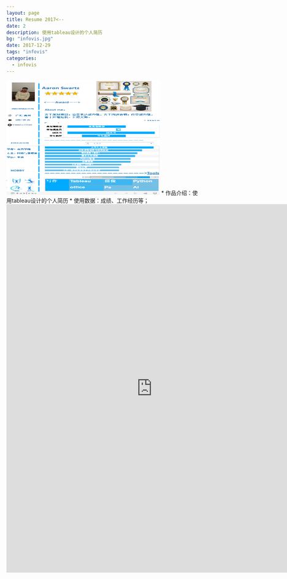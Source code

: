 ```yaml
---
layout: page
title: Resume 2017<--
date: 2
description: 使用tableau设计的个人简历
bg: "infovis.jpg"
date: 2017-12-29
tags: "infovis"
categories:
  - infovis
---
```

<img src="/infovis/tableau/resume.jpg" alt="The resueme by tableau" width="400px" height="300px"	>
* 作品介绍：使用tableau设计的个人简历
* 使用数据：成绩、工作经历等；



<iframe src="https://public.tableau.com/views/VisualResume2017_2/Resume2017?:embed=y&:display_count=yes&publish=yes/Dashboard1?:showVizHome=no&:embed=true" width="760px" height="960px" frameborder="0"> ></iframe>
